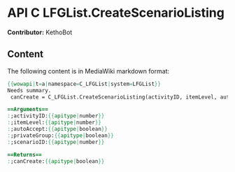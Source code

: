 # API C LFGList.CreateScenarioListing

**Contributor:** KethoBot

## Content

The following content is in MediaWiki markdown format:

```mediawiki
{{wowapi|t=a|namespace=C_LFGList|system=LFGList}}
Needs summary.
 canCreate = C_LFGList.CreateScenarioListing(activityID, itemLevel, autoAccept, privateGroup, scenarioID)

==Arguments==
:;activityID:{{apitype|number}}
:;itemLevel:{{apitype|number}}
:;autoAccept:{{apitype|boolean}}
:;privateGroup:{{apitype|boolean}}
:;scenarioID:{{apitype|number}}

==Returns==
:;canCreate:{{apitype|boolean}}
```